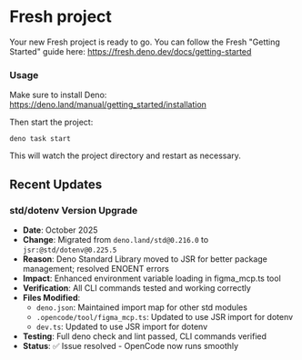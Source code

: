# Fresh project

Your new Fresh project is ready to go. You can follow the Fresh "Getting
Started" guide here: https://fresh.deno.dev/docs/getting-started

### Usage

Make sure to install Deno: https://deno.land/manual/getting_started/installation

Then start the project:

```
deno task start
```

This will watch the project directory and restart as necessary.

## Recent Updates

### std/dotenv Version Upgrade
- **Date**: October 2025
- **Change**: Migrated from `deno.land/std@0.216.0` to `jsr:@std/dotenv@0.225.5`
- **Reason**: Deno Standard Library moved to JSR for better package management; resolved ENOENT errors
- **Impact**: Enhanced environment variable loading in figma_mcp.ts tool
- **Verification**: All CLI commands tested and working correctly
- **Files Modified**:
  - `deno.json`: Maintained import map for other std modules
  - `.opencode/tool/figma_mcp.ts`: Updated to use JSR import for dotenv
  - `dev.ts`: Updated to use JSR import for dotenv
- **Testing**: Full deno check and lint passed, CLI commands verified
- **Status**: ✅ Issue resolved - OpenCode now runs smoothly
